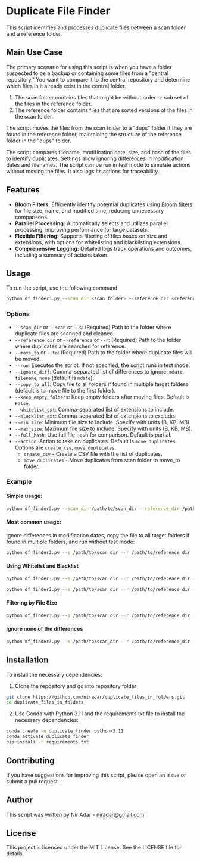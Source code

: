 # Duplicate File Finder

This script identifies and processes duplicate files between a scan folder and a reference folder.

## Main Use Case

The primary scenario for using this script is when you have a folder suspected to be a backup or containing some files from a "central repository." You want to compare it to the central repository and determine which files in it already exist in the central folder.
1. The scan folder contains files that might be without order or sub set of the files in the reference folder.
2. The reference folder contains files that are sorted versions of the files in the scan folder.

The script moves the files from the scan folder to a "dups" folder if they are found in the reference folder, maintaining the structure of the reference folder in the "dups" folder.

The script compares filename, modification date, size, and hash of the files to identify duplicates. Settings allow ignoring differences in modification dates and filenames. The script can be run in test mode to simulate actions without moving the files. It also logs its actions for traceability.


## Features

- **Bloom Filters:** Efficiently identify potential duplicates using [Bloom filters](https://en.wikipedia.org/wiki/Bloom_filter) for file size, name, and modified time, reducing unnecessary comparisons.
- **Parallel Processing:** Automatically selects and utilizes parallel processing, improving performance for large datasets.
- **Flexible Filtering:** Supports filtering of files based on size and extensions, with options for whitelisting and blacklisting extensions.
- **Comprehensive Logging:** Detailed logs track operations and outcomes, including a summary of actions taken.



## Usage

To run the script, use the following command:

```sh
python df_finder3.py --scan_dir <scan_folder> --reference_dir <reference_folder> --move_to <move_to_folder> [options]
```

### Options
- `--scan_dir` or `--scan` or `--s`: (Required) Path to the folder where duplicate files are scanned and cleaned.
- `--reference_dir` or `--reference` or `--r`: (Required) Path to the folder where duplicates are searched for reference.
- `--move_to` or `--to`: (Required) Path to the folder where duplicate files will be moved.
- `--run`: Executes the script. If not specified, the script runs in test mode.
- `--ignore_diff`: Comma-separated list of differences to ignore: `mdate`, `filename`, `none` (default is `mdate`).
- `--copy_to_all`: Copy file to all folders if found in multiple target folders (default is to move file to the first folder).
- `--keep_empty_folders`: Keep empty folders after moving files. Default is `False`.
- `--whitelist_ext`: Comma-separated list of extensions to include.
- `--blacklist_ext`: Comma-separated list of extensions to exclude.
- `--min_size`: Minimum file size to include. Specify with units (B, KB, MB).
- `--max_size`: Maximum file size to include. Specify with units (B, KB, MB).
- `--full_hash`: Use full file hash for comparison. Default is partial.
- `--action`: Action to take on duplicates. Default is `move_duplicates`. Options are `create_csv`, `move_duplicates`. 
    - `create_csv` - Create a CSV file with the list of duplicates.
    - `move_duplicates` - Move duplicates from scan folder to move_to folder.
### Example

#### Simple usage:
```sh
python df_finder3.py --scan_dir /path/to/scan_dir --reference_dir /path/to/reference_dir --move_to /path/to/move_to --run
```
#### Most common usage:
Ignore differences in modification dates, copy the file to all target folders if found in multiple folders, and run without test mode:
```sh
python df_finder3.py --s /path/to/scan_dir --r /path/to/reference_dir --to /path/to/move_to --run --ignore_diff mdate --copy_to_all
```

#### Using Whitelist and Blacklist
```sh
python df_finder3.py --s /path/to/scan_dir --r /path/to/reference_dir --to /path/to/move_to --whitelist_ext jpg,png --run
```

```sh
python df_finder3.py --s /path/to/scan_dir --r /path/to/reference_dir --to /path/to/move_to --blacklist_ext tmp,log --run
```

#### Filtering by File Size
```sh
python df_finder3.py --s /path/to/scan_dir --r /path/to/reference_dir --to /path/to/move_to --min_size 1MB --max_size 100MB --run
```
#### Ignore none of the differences
```sh
python df_finder3.py --s /path/to/scan_dir --r /path/to/reference_dir --to /path/to/move_to --ignore_diff none --run
```

## Installation

To install the necessary dependencies:

1. Clone the repository and go into repository folder
```sh
git clone https://github.com/niradar/duplicate_files_in_folders.git
cd duplicate_files_in_folders
```

2. Use Conda with Python 3.11 and the requirements.txt file to install the necessary dependencies:
```sh
conda create -n duplicate_finder python=3.11
conda activate duplicate_finder
pip install -r requirements.txt
```

## Contributing
If you have suggestions for improving this script, please open an issue or submit a pull request.

## Author
This script was written by Nir Adar - [niradar@gmail.com](mailto:niradar@gmail.com)

## License
This project is licensed under the MIT License. See the LICENSE file for details.